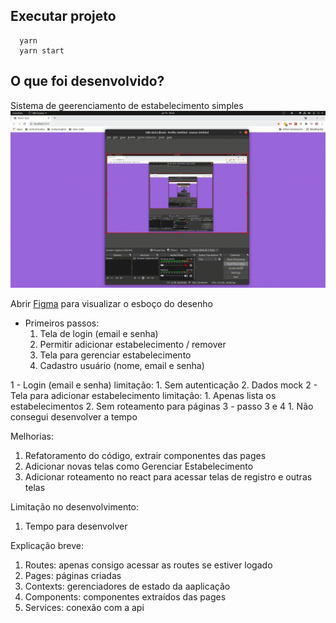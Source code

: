 
## Executar projeto

```shell
  yarn
  yarn start

```

## O que foi desenvolvido? 
Sistema de geerenciamento de estabelecimento simples
![](./src/images/image.gif)


Abrir [Figma](https://www.figma.com/file/EY2QgOxAEQBPQr54CUnIqc/Desafio-Vai-bem?node-id=1%3A53) para visualizar o esboço do desenho 

- Primeiros passos:
  1. Tela de login (email e senha)
  2. Permitir adicionar estabelecimento / remover
  3. Tela para gerenciar estabelecimento
  4. Cadastro usuário (nome, email e senha) 

1 - Login (email e senha)
  limitação: 
    1. Sem autenticação
    2. Dados mock
2 - Tela para adicionar estabelecimento
  limitação: 
    1. Apenas lista os estabelecimentos
    2. Sem roteamento para páginas
3 - passo 3 e 4 
    1. Não consegui desenvolver a tempo

Melhorias: 
  1. Refatoramento do código, extrair componentes das pages
  2. Adicionar novas telas como Gerenciar Estabelecimento
  3. Adicionar roteamento no react para acessar telas de registro e outras telas

Limitação no desenvolvimento:
  1. Tempo para desenvolver

Explicação breve:
  1. Routes: apenas consigo acessar as routes se estiver logado
  2. Pages: páginas criadas 
  3. Contexts: gerenciadores de estado da aaplicação 
  4. Components: componentes extraídos das pages
  5. Services: conexão com a api
